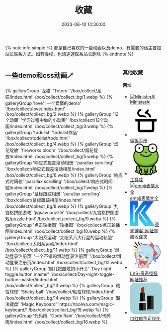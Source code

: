 ﻿---
title: 收藏
date: 2023-06-10 14:30:00
comments: false
---

<link rel="stylesheet" type="text/css" href="/css/collect.css">

{% note info simple %} 都是自己喜欢的一些动画以及demo，有需要的话主要加站长联系方式。如有侵权，也请速速联系站长删除 {% endnote %}
<div style="display:flex" class="wjl_collect">
    <div style="flex:3" class="collect_left">
        <h2>一些demo和css动画🪄</h2>
        <div class="collect_page collect1" style="display:flex; flex-wrap:wrap;">
            {% galleryGroup '龙猫' 'Totoro' '/box/collect/龙猫/index.html' /box/collect/collect_bg/1.webp %}
            {% galleryGroup 'love' '一个爱情的demo' '/box/collect/love/index.html' /box/collect/collect_bg/2.webp %}
            {% galleryGroup '12个动画' '学习过程中做的小动画' '/box/collect/12个动画/index.html' /box/collect/collect_bg/3.webp %}
            {% galleryGroup 'todolist' 'todolist作品' '/box/collect/todolist/todo.html' /box/collect/collect_bg/4.webp %}
            {% galleryGroup '烟花绽放' 'fireworks bloom' '/box/collect/烟花绽放/index.html' /box/collect/collect_bg/5.webp %}
            {% galleryGroup '响应式视差滚动相册' 'parallax scrolling' '/box/collect/响应式视差滚动相册/index.html' /box/collect/collect_bg/6.webp %}
            {% galleryGroup '响应式时间轴' 'parallax scrolling' '/box/collect/响应式时间轴/index.html' /box/collect/collect_bg/7.webp %}
            {% galleryGroup '鼠标跟踪相册' 'parallax scrolling' '/box/collect/鼠标跟踪相册/index.html' /box/collect/collect_bg/8.webp %}
            {% galleryGroup '九宫格拼图游戏' 'jigsaw puzzle' '/box/collect/九宫格拼图游戏/puzzle.html' /box/collect/collect_bg/9.webp %}
            {% galleryGroup '点击轮播图' '轮播图' '/box/collect/点击轮播图/index.html' /box/collect/collect_bg/10.webp %}
            {% galleryGroup '太阳系运动' '太阳系八大行星的运动轨迹' '/box/collect/太阳系运动/index.html' /box/collect/collect_bg/11.webp %}
            {% galleryGroup '滑动登录注册页' '一个不错的滑动登录注册页' '/box/collect/滑动登录注册页/index.html' /box/collect/collect_bg/12.webp %}
            {% galleryGroup '贼几把酷炫的小开关' 'Day night toggle button master' '/box/collect/Day-night-toggle-button-master/index.html' /box/collect/collect_bg/13.webp %}
            {% galleryGroup '粘性球球' 'Sticky ball' '/box/collect/粘性球球/index.html' /box/collect/collect_bg/14.webp %}
            {% galleryGroup '魔法键盘' 'Magic Keyboard' 'https://toolwa.com/magic-keyboard/' /box/collect/collect_bg/15.webp %}
            {% galleryGroup '代码雨' 'Code Rain' '/box/collect/代码雨/index.html' /box/collect/collect_bg/16.webp %}
        </div>
    </div>
    <div style="flex:1" class="collect_right">
        <h3>其他收藏</h3>
        <div class="collect_page collect2">
            <div class="website-collect">
                <h4>网址</h4>
                <ul>
                    <li>
                        <a href="https://mst.xyz/home">
                            <img src="./website_img/mst.ico"  alt="MinisterAI" /><span class="color-span">MinisterAI</span>
                        </a>
                    </li>
                    <li>
                        <a href="https://cook.yunyoujun.cn/">
                            <img src="./website_img/cook.png"  alt="做饭手册" /><span class="color-span">做饭手册</span>
                        </a>
                    </li>
                    <li>
                        <a href="https://toolwa.com/">
                            <img src="./website_img/toolwa.png"  alt="工具哇" /><span class="color-span">工具哇</span>
                        </a>
                    </li>
                    <li>
                        <a href="https://emojixd.com/">
                            <img src="./website_img/emojixd.ico"  alt="emoji表情大全" /><span class="color-span">emoji表情大全</span>
                        </a>
                    </li>
                    <li>
                        <a href="https://kkok.cc/#term-199">
                            <img src="./website_img/kkok.png"  alt="壳壳博客-网址导航收藏夹" /><span class="color-span">壳壳博客-网址导航收藏夹</span>
                        </a>
                    </li>
                    <li>
                        <a href="https://xiangjianan.github.io/lks/">
                            <img src="./website_img/lks.png"  alt="LKS-奇奇怪怪网址推荐" /><span class="color-span">LKS-奇奇怪怪网址推荐</span>
                        </a>
                    </li>
                    <li>
                        <a href="http://zhangwenli.com/lipstick/">
                            <img src="./website_img/lipstick.png"  alt="口红颜色可视化" /><span class="color-span">口红颜色可视化</span>
                        </a>
                    </li>
                </ul>
            </div>
        </div>
    </div>
</div>

<script src="/js/color-span.js"></script>
